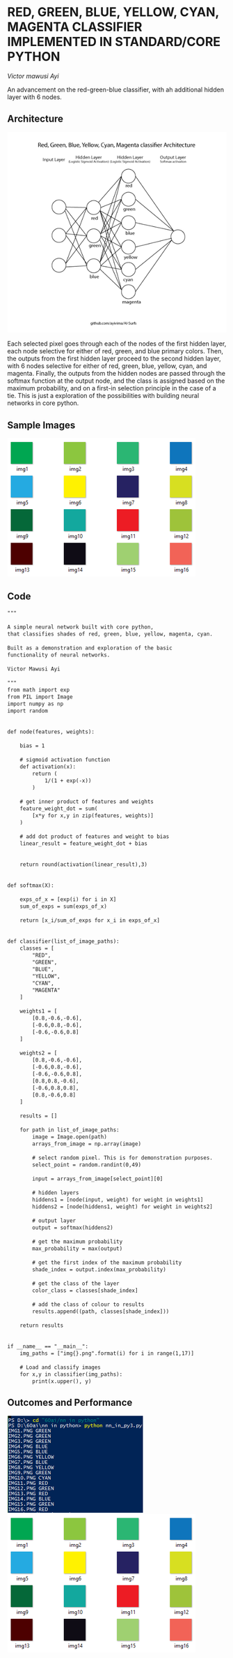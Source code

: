 

RED, GREEN, BLUE, YELLOW, CYAN, MAGENTA CLASSIFIER IMPLEMENTED IN STANDARD/CORE PYTHON
======================================================================================
*Victor mawusi Ayi*

An advancement on the red-green-blue classifier, with ah additional hidden layer with 6 nodes. 

Architecture
------------
<img src="https://raw.githubusercontent.com/ayivima/AI-SURFS/master/RGBYCM_Color_Classifier/architecture_nn_3.png"/>

Each selected pixel goes through each of the nodes of the first hidden layer, each node selective for either of red, green, and blue primary colors. Then, the outputs from the first hidden layer proceed to the second hidden layer, with 6 nodes selective for either of red, green, blue, yellow, cyan, and magenta. Finally, the outputs from the hidden nodes are passed through the softmax function at the output node, and the class is assigned based on the maximum probability, and on a first-in selection principle in the case of a tie. This is just a exploration of the possibilities with building neural networks in core python.

Sample Images
-------------
<img src="https://github.com/ayivima/AI-SURFS/blob/master/RGBYCM_Color_Classifier/shot_of_images3.png"/>

Code
----

```
"""

A simple neural network built with core python, 
that classifies shades of red, green, blue, yellow, magenta, cyan.

Built as a demonstration and exploration of the basic 
functionality of neural networks.

Victor Mawusi Ayi

"""
from math import exp
from PIL import Image
import numpy as np
import random


def node(features, weights):
    
    bias = 1
    
    # sigmoid activation function
    def activation(x):
        return (
            1/(1 + exp(-x))
        )
    
    # get inner product of features and weights
    feature_weight_dot = sum(
        [x*y for x,y in zip(features, weights)]
    )
    
    # add dot product of features and weight to bias
    linear_result = feature_weight_dot + bias
    
    
    return round(activation(linear_result),3)


def softmax(X):

    exps_of_x = [exp(i) for i in X]
    sum_of_exps = sum(exps_of_x)

    return [x_i/sum_of_exps for x_i in exps_of_x]


def classifier(list_of_image_paths):
    classes = [
        "RED",
        "GREEN",
        "BLUE",
        "YELLOW",
        "CYAN",
        "MAGENTA"
    ]

    weights1 = [
        [0.8,-0.6,-0.6],
        [-0.6,0.8,-0.6],
        [-0.6,-0.6,0.8]
    ]

    weights2 = [
        [0.8,-0.6,-0.6],
        [-0.6,0.8,-0.6],
        [-0.6,-0.6,0.8],
        [0.8,0.8,-0.6],
        [-0.6,0.8,0.8],
        [0.8,-0.6,0.8]
    ]

    results = []

    for path in list_of_image_paths:
        image = Image.open(path)
        arrays_from_image = np.array(image)

        # select random pixel. This is for demonstration purposes.
        select_point = random.randint(0,49)

        input = arrays_from_image[select_point][0]

        # hidden layers		
        hiddens1 = [node(input, weight) for weight in weights1]
        hiddens2 = [node(hiddens1, weight) for weight in weights2]

        # output layer
        output = softmax(hiddens2)

        # get the maximum probability
        max_probability = max(output)

        # get the first index of the maximum probability
        shade_index = output.index(max_probability)

        # get the class of the layer
        color_class = classes[shade_index]

        # add the class of colour to results
        results.append((path, classes[shade_index]))

    return results


if __name__ == "__main__":
    img_paths = ["img{}.png".format(i) for i in range(1,17)]

    # Load and classify images
    for x,y in classifier(img_paths):
        print(x.upper(), y)

```


Outcomes and Performance
------------------------

<img src="https://raw.githubusercontent.com/ayivima/AI-SURFS/master/RGBYCM_Color_Classifier/nn_py3_shot.png"/>

<img src="https://github.com/ayivima/AI-SURFS/blob/master/RGBYCM_Color_Classifier/shot_of_images3.png"/>


